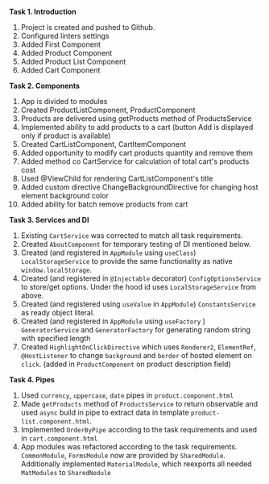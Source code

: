 **Task 1.  Introduction**

1. Project is created and pushed to Github.   
2. Configured linters settings
3. Added First Component
4. Added Product Component
5. Added Product List Component
6. Added Cart Component 

**Task 2. Components**
1. App is divided to modules
2. Created ProductListComponent, ProductComponent
3. Products are delivered using getProducts method of ProductsService
4. Implemented ability to add products to a cart (button Add is displayed only if product is available)
5. Created CartListComponent, CartItemComponent
6. Added opportunity to modify cart products quantity and remove them
7. Added method co CartService for calculation of total cart's products cost
8. Used @ViewChild for rendering CartListComponent's title
9. Added custom directive ChangeBackgroundDirective for changing host element background color
10. Added ability for batch remove products from cart

**Task 3. Services and DI**  
1. Existing `CartService` was corrected to match all task requirements.   
2. Created `AboutComponent` for temporary testing of DI mentioned below.
3. Created (and registered in `AppModule` using `useClass`) `LocalStorageService` to provide the same functionality as native `window.localStorage`.  
4. Created (and registered in `@Injectable` decorator) `ConfigOptionsService` to store/get options. Under the hood id uses `LocalStorageService` from above.
5. Created (and registered using `useValue` in `AppModule`) `ConstantsService` as ready object literal.
6. Created (and registered in `AppModule` using `useFactory` ) `GeneratorService` and `GeneratorFactory` for generating random string with specified length 
7. Created `HighlightOnClickDirective` which uses `Renderer2`, `ElementRef`, `@HostListener` to change `background` and `border` of hosted element on `click`. (added in `ProductComponent` on product description field)

**Task 4. Pipes**
1. Used `currency`, `uppercase`, `date` pipes in `product.component.html`
2. Made `getProducts` method of `ProductsService` to return observable and used `async` build in pipe to extract data in template `product-list.component.html`.
3. Implemented `OrderByPipe` according to the task requirements and used in `cart.component.html`
4. App modules was refactored according to the task requirements. `CommonModule`, `FormsModule` now are provided by `SharedModule`. Additionally implemented `MaterialModule`, which reexports all needed `MatModules` to `SharedNodule`
